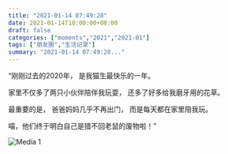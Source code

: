 ```yaml
---
title: "2021-01-14 07:49:28"
date: 2021-01-14T10:00:00+08:00
draft: false
categories: ["moments","2021","2021-01"]
tags: ["朋友圈","生活记录"]
summary: "2021-01-14 07:49:28..."
---
```


“刚刚过去的2020年，
是我猫生最快乐的一年。

家里不仅多了两只小伙伴陪伴我玩耍，
还多了好多给我磨牙用的花草。

最重要的是，
爸爸妈妈几乎不再出门，
而是每天都在家里陪我玩。

喵，他们终于明白自己是猎不回老鼠的废物啦！”

![Media 1](/Moments/photos/2021-01-14/202101140749280.jpg)

